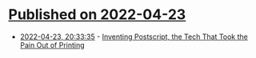 # [Published on 2022-04-23](index.md)

* [2022-04-23, 20:33:35](https://news.ycombinator.com/item?id=31138228) - [Inventing Postscript, the Tech That Took the Pain Out of Printing](https://spectrum.ieee.org/adobe-postscript)
